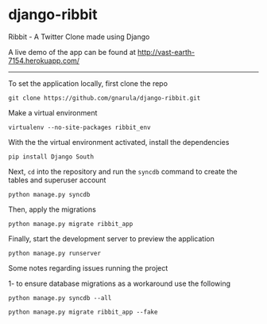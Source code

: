 django-ribbit
=============

Ribbit - A Twitter Clone made using Django

A live demo of the app can be found at http://vast-earth-7154.herokuapp.com/

***

To set the application locally, first clone the repo

```  
git clone https://github.com/gnarula/django-ribbit.git
```

Make a virtual environment

```
virtualenv --no-site-packages ribbit_env
```

With the the virtual environment activated, install the dependencies

```
pip install Django South
```

Next, `cd` into the repository and run the `syncdb` command to create the tables and superuser account

```
python manage.py syncdb
```

Then, apply the migrations

```
python manage.py migrate ribbit_app
```

Finally, start the development server to preview the application

```
python manage.py runserver
```

Some notes regarding issues running the project

1- to ensure database migrations as a workaround use the following

```
python manage.py syncdb --all
```

```
python manage.py migrate ribbit_app --fake
```
